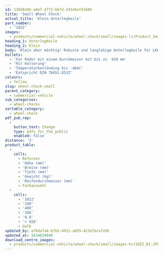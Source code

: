```yaml
---
id: 12848a9b-a8e7-4772-b6fd-241d4efd1b96
title: 'Small Wheel Chock'
actual_title: 'Klein Unterlegkeile'
part_number:
  - '1022'
images:
  - products/commercial-vehicle/wheel-chock/small/images-lr/Product_Image_776x776_(518x518_focus_area)-1022_01.jpg
heading_1: Unterlegkeile
heading_2: Klein
body: 'Klein aber mächtig! Robuste und langlebige Unterlegkeile für LKW-Räder.'
bullets:
  - 'Für Räder mit einem Durchmesser mit bis zu  920 mm'
  - 'Mit Halterung'
  - 'Temperaturbeständing bis -40oC'
  - 'Entspricht DIN 76051-D53Z'
colours:
  - Yellow
slug: wheel-chock-small
parent_category:
  - commercial-vehicle
sub_categories:
  - wheel-chocks
sortable_category:
  - wheel-chock
pdf_pub_rep:
  -
    button_text: Change
    type: pdfs_for_the_public
    enabled: false
distance: '3'
product_table:
  -
    cells:
      - Referenz
      - 'Höhe (mm)'
      - 'Breite (mm)'
      - 'Tiefe (mm)'
      - 'Gewicht (kg)'
      - 'Reifendurchmesser (mm)'
      - Farbauswahl
  -
    cells:
      - '1022'
      - '190'
      - '400'
      - '160'
      - '0.9'
      - '< 920'
      - Gelb
updated_by: a76dafa4-b7b5-4911-ad55-421bfbcef2db
updated_at: 1634028046
download_centre_images:
  - products/commercial-vehicle/wheel-chock/small/images-hr/1022_01.JPG
---
```

